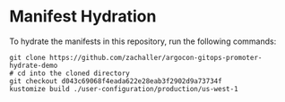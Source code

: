 # Manifest Hydration

To hydrate the manifests in this repository, run the following commands:

```shell
git clone https://github.com/zachaller/argocon-gitops-promoter-hydrate-demo
# cd into the cloned directory
git checkout d043c69068f4eada622e28eab3f2902d9a73734f
kustomize build ./user-configuration/production/us-west-1
```
